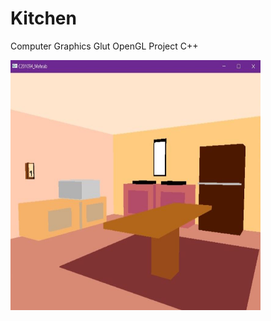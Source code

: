 # Kitchen
Computer Graphics Glut OpenGL Project C++

<img src="Glut_Kitchen.jpg" width="400" height="400">
